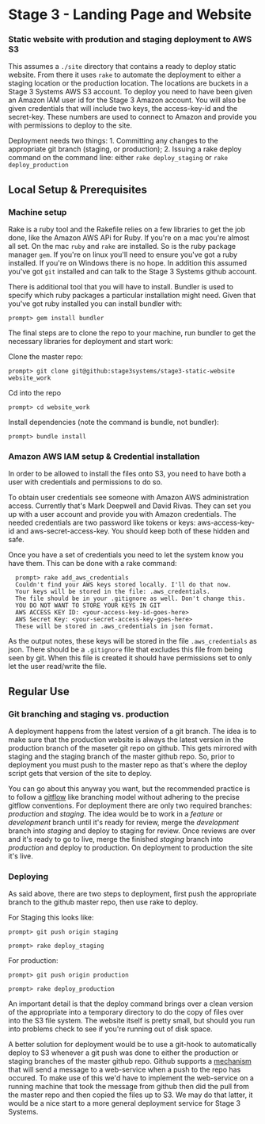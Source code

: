 Stage 3 - Landing Page and Website
==================================
### Static website with prodution and staging deployment to AWS S3

This assumes a `./site` directory that contains a ready to deploy static website. From there it uses `rake` to automate the deployment to either a staging location or the production location. The locations are buckets in a Stage 3 Systems AWS S3 account. To deploy you need to have been given an Amazon IAM user id for the Stage 3 Amazon account. You will also be given credentials that will include two keys, the access-key-id and the secret-key. These numbers are used to connect to Amazon and provide you with permissions to deploy to the site.

Deployment needs two things: 1. Committing any changes to the appropriate git branch (staging, or production); 2. Issuing a rake deploy command on the command line: either `rake deploy_staging` or `rake deploy_production`

## Local Setup & Prerequisites

### Machine setup
Rake is a ruby tool and the Rakefile relies on a few libraries to get the job done, like the Amazon AWS APi for Ruby. If you're on a mac you're almost all set. On the mac `ruby` and `rake` are installed. So is the ruby package manager `gem`. If you're on linux you'll need to ensure you've got a ruby installed. If you're on Windows there is no hope. In addition this assumed you've got `git` installed and can talk to the Stage 3 Systems github account. 

There is additional tool that you will have to install. Bundler is used to specify which ruby packages a particular installation might need. Given that you've got ruby installed you can install bundler with: 

`prompt> gem install bundler`

The final steps are to clone the repo to your machine, run bundler to get the necessary libraries for deployment and start work:

Clone the master repo:

`prompt> git clone git@github:stage3systems/stage3-static-website website_work`

Cd into the repo

`prompt> cd website_work`

Install dependencies (note the command is bundle, not bundler):

`prompt> bundle install`

### Amazon AWS IAM setup & Credential installation
In order to be allowed to install the files onto S3, you need to have both a user with credentials and permissions to do so. 

To obtain user credentials see someone with Amazon AWS administration access. Currently that's Mark Deepwell and David Rivas. They can set you up with a user account and provide you with Amazon credentials. The needed credentials are two password like tokens or keys: aws-access-key-id and aws-secret-access-key. You should keep both of these hidden and safe.

Once you have a set of credentials you need to let the system know you have them. This can be done with a rake command:

```
  prompt> rake add_aws_credentials
  Couldn't find your AWS keys stored locally. I'll do that now.
  Your keys will be stored in the file: .aws_credentials.
  The file should be in your .gitignore as well. Don't change this.
  YOU DO NOT WANT TO STORE YOUR KEYS IN GIT
  AWS ACCESS KEY ID: <your-access-key-id-goes-here>
  AWS Secret Key: <your-secret-access-key-goes-here>
  These will be stored in .aws_credentials in json format.
```

As the output notes, these keys will be stored in the file `.aws_credentials` as json. There should be a `.gitignore` file that excludes this file from being seen by git. When this file is created it should have permissions set to only let the user read/write the file.

## Regular Use

### Git branching and staging vs. production
A deployment happens from the latest version of a git branch. The idea is to make sure that the production website is always the latest version in the production branch of the maseter git repo on github. This gets mirrored with staging and the staging branch of the master github repo. So, prior to deployment you must push to the master repo as that's where the deploy script gets that version of the site to deploy.

You can go about this anyway you want, but the recommended practice is to follow a [gitflow](http://nvie.com/posts/a-successful-git-branching-model/) like branching model without adhering to the precise gitflow conventions. For deployment there are only two required branches: *production* and *staging*. The idea would be to work in a *feature* or *development* branch until it's ready for review, merge the *development* branch into *staging* and deploy to staging for review. Once reviews are over and it's ready to go to live, merge the finished *staging* branch into *production* and deploy to production. On deployment to production the site it's live.

### Deploying
As said above, there are two steps to deployment, first push the appropriate branch to the github master repo, then use rake to deploy.

For Staging this looks like:

```
prompt> git push origin staging

prompt> rake deploy_staging
```

For production:

```
prompt> git push origin production

prompt> rake deploy_production
```

An important detail is that the deploy command brings over a clean version of the appropriate into a temporary directory to do the copy of files over into the S3 file system. The website itself is pretty small, but should you run into problems check to see if you're running out of disk space. 

A better solution for deployment would be to use a git-hook to automatically deploy to S3 whenever a git push was done to either the production or staging branches of the master github repo. Github supports a [mechanism](https://help.github.com/articles/post-receive-hooks) that will send a message to a web-service when a push to the repo has occured. To make use of this we'd have to implement the web-service on a running machine that took the message from github then did the pull from the master repo and then copied the files up to S3. We may do that latter, it would be a nice start to a more general deployment service for Stage 3 Systems.

